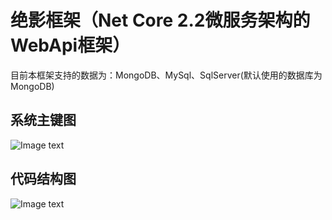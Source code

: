 # 绝影框架（Net Core 2.2微服务架构的WebApi框架）

目前本框架支持的数据为：MongoDB、MySql、SqlServer(默认使用的数据库为MongoDB)

## 系统主键图
![Image text](https://github.com/YGeneral/PoJun.Shadow/tree/master/doc/img/SystemComponentDiagram.png)

## 代码结构图
![Image text](https://github.com/YGeneral/PoJun.Shadow/tree/master/doc/img/CodeStructuralDiagram.png)
